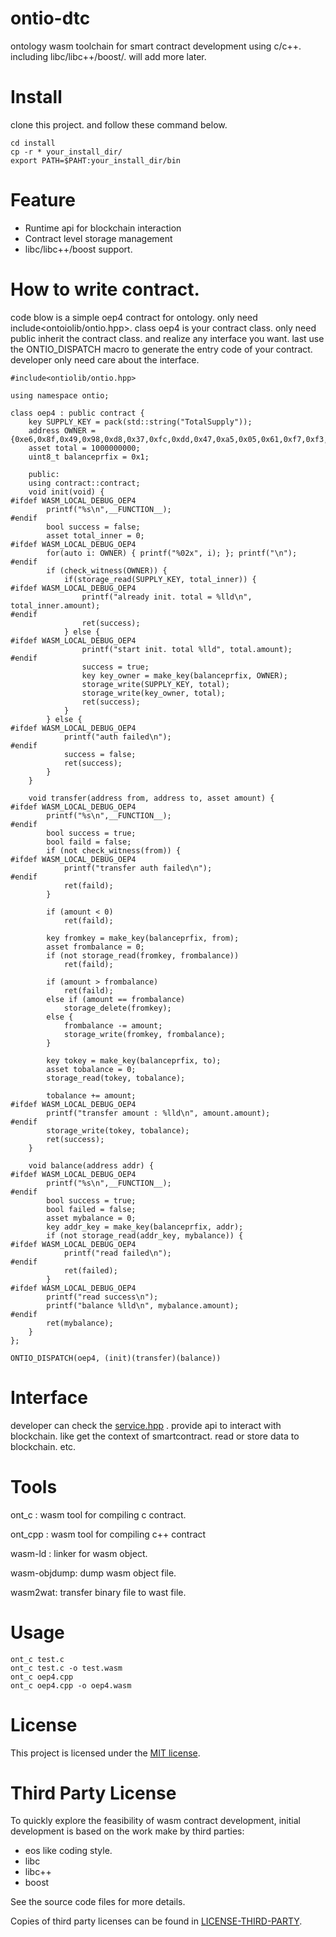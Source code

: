 # ontio-dtc
ontology wasm toolchain for smart contract development using c/c++. including libc/libc++/boost/. will add more later.

# Install

clone this project. and follow these command below.

```
cd install
cp -r * your_install_dir/
export PATH=$PAHT:your_install_dir/bin
```

# Feature

- Runtime api for blockchain interaction
- Contract level storage management
- libc/libc++/boost support.

# How to write contract.

code blow is a simple oep4 contract for ontology. only need include<ontoiolib/ontio.hpp>.  class oep4 is your contract class. only need public inherit the contract class. and realize any interface you want. last use the ONTIO_DISPATCH macro to generate the entry code of your contract. developer only need care about the interface.

```
#include<ontiolib/ontio.hpp>

using namespace ontio;

class oep4 : public contract {
	key SUPPLY_KEY = pack(std::string("TotalSupply"));
	address OWNER = {0xe6,0x8f,0x49,0x98,0xd8,0x37,0xfc,0xdd,0x47,0xa5,0x05,0x61,0xf7,0xf3,0x29,0x40,0xc7,0xc6,0xc2,0x61};
	asset total = 1000000000;
	uint8_t balanceprfix = 0x1;

	public:
	using contract::contract;
	void init(void) {
#ifdef WASM_LOCAL_DEBUG_OEP4
		printf("%s\n",__FUNCTION__);
#endif
		bool success = false;
		asset total_inner = 0;
#ifdef WASM_LOCAL_DEBUG_OEP4
		for(auto i: OWNER) { printf("%02x", i); }; printf("\n");
#endif
		if (check_witness(OWNER)) {
			if(storage_read(SUPPLY_KEY, total_inner)) {
#ifdef WASM_LOCAL_DEBUG_OEP4
				printf("already init. total = %lld\n", total_inner.amount);
#endif
				ret(success);
			} else {
#ifdef WASM_LOCAL_DEBUG_OEP4
				printf("start init. total %lld", total.amount);
#endif
				success = true;
				key key_owner = make_key(balanceprfix, OWNER);
				storage_write(SUPPLY_KEY, total);
				storage_write(key_owner, total);
				ret(success);
			}
		} else {
#ifdef WASM_LOCAL_DEBUG_OEP4
			printf("auth failed\n");
#endif
			success = false;
			ret(success);
		}
	}

	void transfer(address from, address to, asset amount) {
#ifdef WASM_LOCAL_DEBUG_OEP4
		printf("%s\n",__FUNCTION__);
#endif
		bool success = true;
		bool faild = false;
		if (not check_witness(from)) {
#ifdef WASM_LOCAL_DEBUG_OEP4
			printf("transfer auth failed\n");
#endif
			ret(faild);
		}

		if (amount < 0)
			ret(faild);

		key fromkey = make_key(balanceprfix, from);
		asset frombalance = 0; 
		if (not storage_read(fromkey, frombalance))
			ret(faild);

		if (amount > frombalance)
			ret(faild);
		else if (amount == frombalance)
			storage_delete(fromkey);
		else {
			frombalance -= amount;
			storage_write(fromkey, frombalance);
		}

		key tokey = make_key(balanceprfix, to);
		asset tobalance = 0;
		storage_read(tokey, tobalance);

		tobalance += amount;
#ifdef WASM_LOCAL_DEBUG_OEP4
		printf("transfer amount : %lld\n", amount.amount);
#endif
		storage_write(tokey, tobalance);
		ret(success);
	}

	void balance(address addr) {
#ifdef WASM_LOCAL_DEBUG_OEP4
		printf("%s\n",__FUNCTION__);
#endif
		bool success = true;
		bool failed = false;
		asset mybalance = 0;
		key addr_key = make_key(balanceprfix, addr);
		if (not storage_read(addr_key, mybalance)) {
#ifdef WASM_LOCAL_DEBUG_OEP4
			printf("read failed\n");
#endif
			ret(failed);
		}
#ifdef WASM_LOCAL_DEBUG_OEP4
		printf("read success\n");
		printf("balance %lld\n", mybalance.amount);
#endif
		ret(mybalance);
	}
};

ONTIO_DISPATCH(oep4, (init)(transfer)(balance))
```

# Interface

developer can check the [service.hpp](install/include/ontiolib/service.hpp) . provide api to interact with blockchain. like get the context of smartcontract. read or store data to blockchain. etc.

# Tools

ont_c :  wasm tool for compiling  c contract.

ont_cpp : wasm tool for compiling c++ contract

wasm-ld :  linker for wasm object.

wasm-objdump:  dump wasm object file.

wasm2wat:  transfer binary file to wast file.



# Usage

```
ont_c test.c
ont_c test.c -o test.wasm
ont_c oep4.cpp
ont_c oep4.cpp -o oep4.wasm
```

# License

This project is licensed under the [MIT license](LICENSE).

# Third Party License

To quickly explore the feasibility of wasm contract development, initial development is based on the work make by third parties:

- eos like coding style. 
- libc
- libc++
- boost

See the source code files for more details.

Copies of third party licenses can be found in [LICENSE-THIRD-PARTY](Third_Party_Licenses.md).
